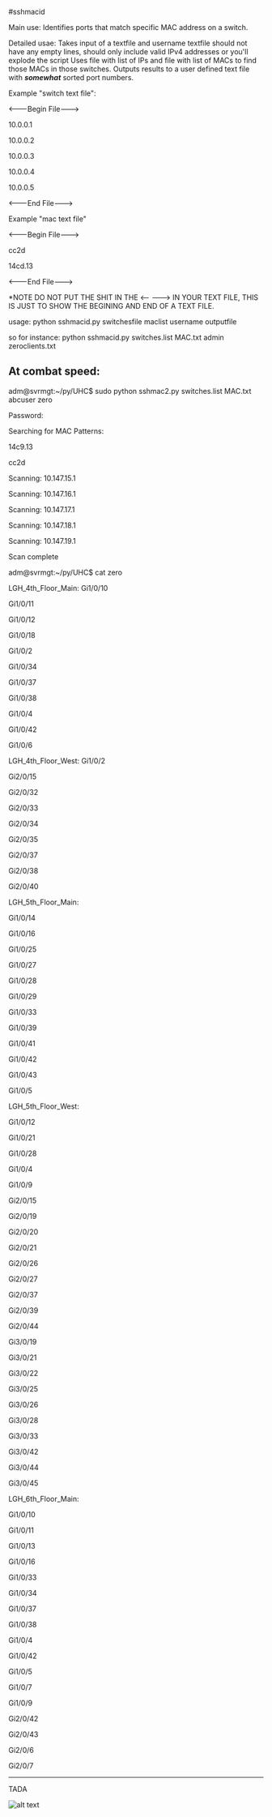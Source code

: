 #sshmacid

Main use: Identifies ports that match specific MAC address on a switch.

Detailed usae: Takes input of a textfile and username
textfile should not have any empty lines, should only include valid IPv4 addresses or you'll explode the script
Uses file with list of IPs and file with list of MACs to find those MACs in those switches.  Outputs results to a user defined text file with ***somewhat*** sorted port numbers.  

Example "switch text file":

<---Begin File--->

10.0.0.1

10.0.0.2

10.0.0.3

10.0.0.4

10.0.0.5

<---End File--->

Example "mac text file"

<---Begin File--->

cc2d

14cd.13

<---End File--->

*NOTE DO NOT PUT THE SHIT IN THE <-- ---> IN YOUR TEXT FILE, THIS IS JUST TO SHOW THE BEGINING AND END OF A TEXT FILE.  

usage:
python sshmacid.py switchesfile maclist username outputfile
  
so for instance:
python sshmacid.py switches.list MAC.txt admin zeroclients.txt

At combat speed:
--------------------------
adm@svrmgt:~/py/UHC$ sudo python sshmac2.py switches.list MAC.txt abcuser zero

Password:

Searching for MAC Patterns:

14c9.13


cc2d


Scanning: 10.147.15.1

Scanning: 10.147.16.1

Scanning: 10.147.17.1

Scanning: 10.147.18.1

Scanning: 10.147.19.1

Scan complete

adm@svrmgt:~/py/UHC$ cat zero

LGH_4th_Floor_Main:
Gi1/0/10

Gi1/0/11

Gi1/0/12

Gi1/0/18

Gi1/0/2

Gi1/0/34

Gi1/0/37

Gi1/0/38

Gi1/0/4

Gi1/0/42

Gi1/0/6


LGH_4th_Floor_West:
Gi1/0/2

Gi2/0/15

Gi2/0/32

Gi2/0/33

Gi2/0/34

Gi2/0/35

Gi2/0/37

Gi2/0/38

Gi2/0/40


LGH_5th_Floor_Main:

Gi1/0/14

Gi1/0/16

Gi1/0/25

Gi1/0/27

Gi1/0/28

Gi1/0/29

Gi1/0/33

Gi1/0/39

Gi1/0/41

Gi1/0/42

Gi1/0/43

Gi1/0/5


LGH_5th_Floor_West:

Gi1/0/12

Gi1/0/21

Gi1/0/28

Gi1/0/4

Gi1/0/9

Gi2/0/15

Gi2/0/19

Gi2/0/20

Gi2/0/21

Gi2/0/26

Gi2/0/27

Gi2/0/37

Gi2/0/39

Gi2/0/44

Gi3/0/19

Gi3/0/21

Gi3/0/22

Gi3/0/25

Gi3/0/26

Gi3/0/28

Gi3/0/33

Gi3/0/42

Gi3/0/44

Gi3/0/45


LGH_6th_Floor_Main:

Gi1/0/10

Gi1/0/11

Gi1/0/13

Gi1/0/16

Gi1/0/33

Gi1/0/34

Gi1/0/37

Gi1/0/38

Gi1/0/4

Gi1/0/42

Gi1/0/5

Gi1/0/7

Gi1/0/9

Gi2/0/42

Gi2/0/43

Gi2/0/6

Gi2/0/7

------------

TADA

![alt text](https://vignette.wikia.nocookie.net/looneytunes/images/e/e1/All.jpg/revision/latest/scale-to-width-down/260?cb=20150313020828)
